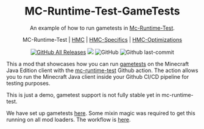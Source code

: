 <h1 align="center" style="font-weight: normal;"><b>MC-Runtime-Test-GameTests</b></h1>
<p align="center">An example of how to run gametests in <a href="https://github.com/headlesshq/mc-runtime-test">Mc-Runtime-Test</a>.</p>
<p align="center">MC-Runtime-Test | <a href="https://github.com/3arthqu4ke/headlessmc">HMC</a> | <a href="https://github.com/3arthqu4ke/hmc-specifics">HMC-Specifics</a> | <a href="https://github.com/3arthqu4ke/hmc-optimizations">HMC-Optimizations</a></p>

<div align="center">

[![GitHub All Releases](https://img.shields.io/github/downloads/headlesshq/mc-runtime-test-mod/total.svg)](https://github.com/headlesshq/mc-runtime-test-mod/releases)
![](https://github.com/headlesshq/mc-runtime-test-mod/actions/workflows/run-matrix.yml/badge.svg)
![GitHub](https://img.shields.io/github/license/headlesshq/mc-runtime-test-mod)
![Github last-commit](https://img.shields.io/github/last-commit/headlesshq/mc-runtime-test-mod)

</div>

This a mod that showcases how you can run 
[gametests](https://learn.microsoft.com/en-us/minecraft/creator/documents/gametestgettingstarted) 
on the Minecraft Java Edition client with the [mc-runtime-test](https://github.com/headlesshq/mc-runtime-test) 
Github action.
The action allows you to run the Minecraft Java client inside your Github CI/CD pipeline for testing purposes.

This is just a demo, gametest support is not fully stable yet in mc-runtime-test.

We have set up gametests [here](src/main/java/me/earth/clientgametest/GameTests.java).
Some mixin magic was required to get this running on all mod loaders.
The workflow is [here](.github/workflows/run-gametests.yml).
